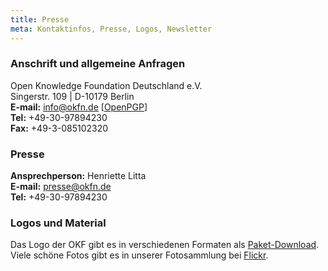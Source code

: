 ```yaml
---
title: Presse
meta: Kontaktinfos, Presse, Logos, Newsletter
---
```


### Anschrift und allgemeine Anfragen

Open Knowledge Foundation Deutschland e.V.<br>
Singerstr. 109 | D-10179 Berlin <br>
**E-mail:** info@okfn.de [<a href="/okf/info_okfn_de_pub.asc">OpenPGP</a>]<br>
**Tel:** +49-30-97894230<br>
**Fax:** +49-3-085102320


### Presse

**Ansprechperson:**
Henriette Litta<br>
**E-mail:** presse@okfn.de<br>
**Tel:** +49-30-97894230

### Logos und Material

Das Logo der OKF gibt es in verschiedenen Formaten als [Paket-Download](/files/logos/Logos_okfde.zip). Viele schöne Fotos gibt es in unserer Fotosammlung bei [Flickr](https://www.flickr.com/photos/okfde/sets/).
